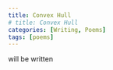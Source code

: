 ```yaml
---
title: Convex Hull
# title: Convex Hull 
categories: [Writing, Poems]
tags: [poems]  
--- 
```

will be written


<!-- ```

So far from pole to pole.

So short from drop to drop. 

Life trickles as an unconquerable goal,

To only cease at the top. 


To be or not to be. 

It matters not why but how. 

Matters it only to be, 

But stand, we must against the plow. 



Its chains shall not shackle,

For he dies for what matters, 

He may crackle, 

But he shall not chatter. 



Birth, 

Love, 

Rebirth.



Stand above, 

Till trembling at the gate. 

Face he shall the fade,

As keeper of his fate, 

Loving unafraid. 



Eyes of wisdom shall be proof. 

Act we will. 

Ears of bane shall be disproof. 

Live we will. 

```  -->